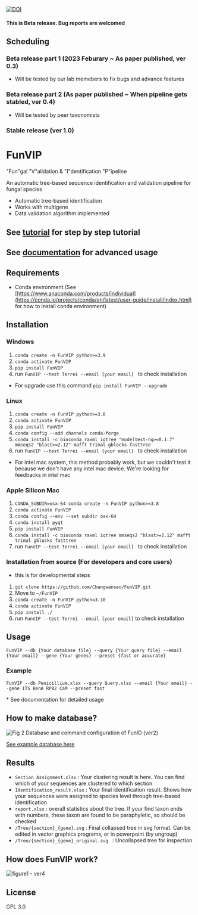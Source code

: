 [![DOI](https://zenodo.org/badge/588465720.svg)](https://zenodo.org/doi/10.5281/zenodo.10714946)

#### This is Beta release. Bug reports are welcomed

## Scheduling
### Beta release part 1 (2023 Feburary ~ As paper published, ver 0.3)
- Will be tested by our lab memebers to fix bugs and advance features

### Beta release part 2 (As paper published ~ When pipeline gets stabled, ver 0.4)
- Will be tested by peer taxonomists

### Stable release (ver 1.0)


# FunVIP
"Fun"gal "V"alidation & "I"dentification "P"ipeline

An automatic tree-based sequence identification and validation pipeline for fungal species

- Automatic tree-based identification
- Works with multigene
- Data validation algorithm implemented


## See [tutorial](https://github.com/Changwanseo/FunVIP/blob/main/tutorial/tutorial.md) for step by step tutorial
## See [documentation](https://github.com/Changwanseo/FunVIP/blob/main/Documentation.md) for advanced usage


## Requirements
- Conda environment (See [https://www.anaconda.com/products/individual](https://conda.io/projects/conda/en/latest/user-guide/install/index.html) for how to install conda environment)

<!--
## Installation with conda (May not work with Linux or Mac)
1. ```conda create -n FunVO{ python=3.10```
2. ```conda activate FunVIP```
3. ```conda install -c cwseo FunVIP```
4. run ```FunVIP --test Terrei --email [your email] ``` to check installation
If this one fails, use next one
-->

## Installation
### Windows
1. ```conda create -n FunVIP python>=3.9```
2. ```conda activate FunVIP```
3. ```pip install FunVIP```
4. run ```FunVIP --test Terrei --email [your email] ``` to check installation

* For upgrade use this command
``` pip install FunVIP --upgrade ```

### Linux
1. ```conda create -n FunVIP python>=3.8```
2. ```conda activate FunVIP```
3. ```pip install FunVIP```
4. ```conda config --add channels conda-forge```
5. ```conda install -c bioconda raxml iqtree "modeltest-ng>=0.1.7" mmseqs2 "blast>=2.12" mafft trimal gblocks fasttree```
6. run ```FunVIP --test Terrei --email [your email] ``` to check installation


* For intel mac system, this method probably work, but we couldn't test it because we don't have any intel mac device. We're looking for feedbacks in intel mac

### Apple Silicon Mac
1. ```CONDA_SUBDIR=osx-64 conda create -n FunVIP python>=3.8```
2. ```conda activate FunVIP```
3. ```conda config --env --set subdir osx-64```
4. ```conda install pyqt```
5. ```pip install FunVIP```
6. ```conda install -c bioconda raxml iqtree mmseqs2 "blast>=2.12" mafft trimal gblocks fasttree```
7. run ```FunVIP --test Terrei --email [your email] ``` to check installation

### Installation from source (For developers and core users)
* this is for developmental steps
1. ```git clone https://github.com/Changwanseo/FunVIP.git```
2. Move to ```~/FunVIP```
3. ```conda create -n FunVIP python=3.10```
4. ```conda activate FunVIP```
5. ```pip install ./```
6. run ```FunVIP --test Terrei --email [your email]``` to check installation


## Usage
```FunVIP --db {Your database file} --query {Your query file} --email {Your email} --gene {Your genes} --preset {fast or accurate}```

### Example
```FunVIP --db Penicillium.xlsx --query Query.xlsx --email {Your email} --gene ITS BenA RPB2 CaM --preset fast```


\* See documentation for detailed usage



<!--### GUI mode (\*Currently under development)
1. Go to ~/FunID-dev
2. ```streamlit run FunID_GUI.py```
* GUI run is on experimental
* If you want to edit GUI options, edit ```Option_manager.xlsx``` and variables in ```FunID_GUI.py```

### Server mode (\* Currently under development)-->



## How to make database?
![Fig 2 Database and command configuration of FunID (ver2) ](https://github.com/Changwanseo/FunVIP/assets/64393882/9ba71eb9-91e9-4c0b-ac60-b9b7be993694)




[See example database here](https://github.com/Changwanseo/FunVIP/blob/main/funvip/test_dataset/penicillium/DB/DB_Penicillium.xlsx)


<!--## 
## What query formats can be used?
#### Query formats can be either 
fasta (```.fa```, ```.fna```, ```.fas```, ```.fasta```, ```.txt```) or
tabular (```.xlsx```, ```.csv```,  ```.parquet```, ```.ftr```) form

- fasta form : Do not use ambiguous accessions in your fasta name. For example, accessions "A1234" and "A123" can be confused in pipeline. Section and genus name of the sequences will be automatically assigned according to your database. So if you want to fix it, use tabular form
- tabular form : your table should include ```ID```, and ```{gene names}``` (highly recommended for multigene analysis)-->

<!--## Tips for method selection
* SEARCH_METHOD : blast is faster for smaller dataset, while mmseqs are faster in huge dataset, but consumes a lot of memory
* ALIGNMENT_METHOD : currently mafft is only available.
* TRIMMING_METHOD : use trimal or gblocks, in your favor. gblocks usally cuts more, but can be differ by advanced option. Use none if you have enough time and resource for calculation
* MODEL_METHOD : model method is currently not working good enough please wait
* TREE_METHOD : fasttree is fastest, but least accurate (However, still a lot accurate than NJ tree). It is treated that iqtree is faster but slightly less accurate than raxml, but iqtree requires at least 1000 bootstrap. So in case of speed, raxml could be a little bit faster when low bootstrap selected-->

## Results
* ```Section Assignment.xlsx``` : Your clustering result is here. You can find which of your sequences are clustered to which section 
* ```Identification_result.xlsx``` : Your final identification result. Shows how your sequences were assigned to species level through tree-based identification
* ```report.xlsx``` : overall statistics about the tree. If your find taxon ends with numbers, these taxon are found to be paraphyletic, so should be checked
* ```/Tree/{section}_{gene}.svg``` : Final collapsed tree in svg format. Can be edited in vector graphics programs, or in powerpoint (by ungroup)
* ```/Tree/{section}_{gene}_original.svg ``` : Uncollapsed tree for inspection

## How does FunVIP work?
![figure1 - ver4](https://github.com/Changwanseo/FunID/assets/64393882/6a366d32-6aaf-4d0c-8102-8c7dd5fda4c2)




## License
GPL 3.0
